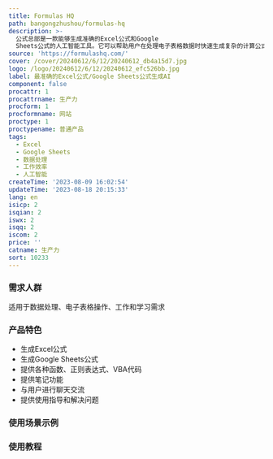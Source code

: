 ```yaml
---
title: Formulas HQ
path: bangongzhushou/formulas-hq
description: >-
  公式总部是一款能够生成准确的Excel公式和Google
  Sheets公式的人工智能工具。它可以帮助用户在处理电子表格数据时快速生成复杂的计算公式，提高工作效率。公式总部还提供各种函数、正则表达式、VBA代码和笔记等辅助功能，方便用户进行更多的数据处理操作。公式总部还可以与用户进行聊天交流，提供使用指导和解决问题。同时，公式总部还提供丰富的使用场景和标签，适用于各种不同的工作和学习需求。
source: 'https://formulashq.com/'
cover: /cover/20240612/6/12/20240612_db4a15d7.jpg
logo: /logo/20240612/6/12/20240612_efc526bb.jpg
label: 最准确的Excel公式/Google Sheets公式生成AI
component: false
procattr: 1
procattrname: 生产力
procform: 1
procformname: 网站
proctype: 1
proctypename: 普通产品
tags:
  - Excel
  - Google Sheets
  - 数据处理
  - 工作效率
  - 人工智能
createTime: '2023-08-09 16:02:54'
updateTime: '2023-08-18 20:15:33'
lang: en
isicp: 2
isqian: 2
iswx: 2
isqq: 2
iscom: 2
price: ''
catname: 生产力
sort: 10233
---
```




### 需求人群
适用于数据处理、电子表格操作、工作和学习需求

### 产品特色
- 生成Excel公式
- 生成Google Sheets公式
- 提供各种函数、正则表达式、VBA代码
- 提供笔记功能
- 与用户进行聊天交流
- 提供使用指导和解决问题

### 使用场景示例


### 使用教程


  
